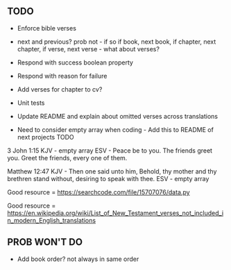 TODO
----

* Enforce bible verses

* next and previous? prob not - if so if book, next book, if chapter, next chapter, if verse, next verse - what about verses?

* Respond with success boolean property

* Respond with reason for failure

* Add verses for chapter to cv?

* Unit tests

* Update README and explain about omitted verses across translations

* Need to consider empty array when coding - Add this to README of next projects TODO

3 John 1:15
KJV - empty array
ESV - Peace be to you. The friends greet you. Greet the friends, every one of them.

Matthew 12:47
KJV - Then one said unto him, Behold, thy mother and thy brethren stand without, desiring to speak with thee.
ESV - empty array

Good resource = https://searchcode.com/file/15707076/data.py

Good resource = https://en.wikipedia.org/wiki/List_of_New_Testament_verses_not_included_in_modern_English_translations



PROB WON'T DO
-------------

* Add book order? not always in same order
